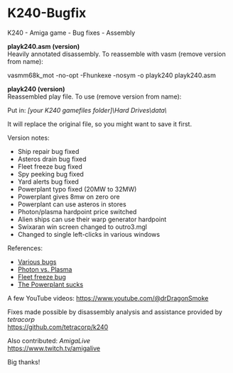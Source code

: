 # K240-Bugfix
K240 - Amiga game - Bug fixes - Assembly

<b>playk240.asm (version)</b><br>
Heavily annotated disassembly. To reassemble with vasm (remove version from name):

vasmm68k_mot -no-opt -Fhunkexe -nosym -o playk240 playk240.asm

<b>playk240 (version)</b><br>
Reassembled play file. To use (remove version from name):

Put in: <i>[your K240 gamefiles folder]\Hard Drives\data\ </i><br>

It will replace the original file, so you might want to save it first.<br>

Version notes:
- Ship repair bug fixed
- Asteros drain bug fixed
- Fleet freeze bug fixed
- Spy peeking bug fixed
- Yard alerts bug fixed
- Powerplant typo fixed (20MW to 32MW)
- Powerplant gives 8mw on zero ore
- Powerplant can use asteros in stores
- Photon/plasma hardpoint price switched
- Alien ships can use their warp generator hardpoint
- Swixaran win screen changed to outro3.mgl
- Changed to single left-clicks in various windows

References:
- <a href="https://tetracorp.github.io/k240/game-mechanics/bugs.html">Various bugs</a>
- <a href="https://tetracorp.github.io/k240/game-mechanics/bugs-photon-plasma.html">Photon vs. Plasma</a>
- <a href="https://github.com/tetracorp/k240/issues/13">Fleet freeze bug</a>
- <a href="https://tetracorp.github.io/k240/fun/powerplant-sucks.html">The Powerplant sucks</a>

A few YouTube videos:
https://www.youtube.com/@drDragonSmoke

Fixes made possible by disassembly analysis and assistance provided by <i>tetracorp</i><br>
https://github.com/tetracorp/k240

Also contributed: <i>AmigaLive</i><br>
https://www.twitch.tv/amigalive

Big thanks!
